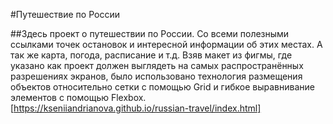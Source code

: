 #Путешествие по России


##Здесь проект о путешествии по России.
Со всеми полезными ссылками точек остановок и интересной информации об этих местах.
А так же карта, погода, расписание и т.д.
Взяв  макет из фигмы, где указано как проект должен выглядеть на самых распространённых разрешениях экранов,
было использовано технология размещения объектов относительно сетки с помощью Grid и гибкое выравнивание элементов с помощью Flexbox.
[https://kseniiandrianova.github.io/russian-travel/index.html]
